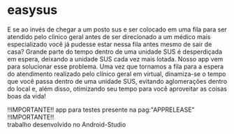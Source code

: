 # easysus
E se ao invés de chegar a um posto sus e ser colocado em uma fila para ser atendido pelo clinico geral antes de ser direcionado a um médico mais especializado você já pudesse estar nessa fila antes mesmo de sair de casa? 
Grande parte do tempo dentro de uma unidade SUS é desperdiçada em espera, deixando a unidade SUS cada vez mais lotada. Nosso app vem para solucionar esse problema. 
Uma vez que tornamos a fila para a espera do atendimento realizado pelo clínico geral em virtual, dinamiza-se o tempo que você passa dentro de uma unidade SUS, evitando aglomerações dentro do local e, além disso, otimizando seu tempo para você aproveitar as coisas boas da vida!


!!IMPORTANTE!! app para testes presente na pag:"APPRELEASE"  !!IMPORTANTE!!   
trabalho desenvolvido no Android-Studio
